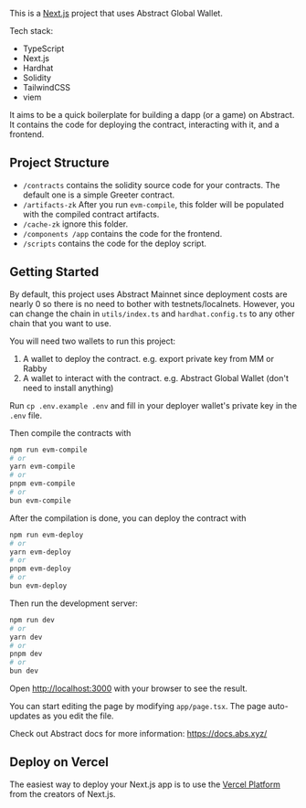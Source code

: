 This is a [Next.js](https://nextjs.org) project that uses Abstract Global Wallet.

Tech stack:

- TypeScript
- Next.js
- Hardhat
- Solidity
- TailwindCSS
- viem

It aims to be a quick boilerplate for building a dapp (or a game) on Abstract.
It contains the code for deploying the contract, interacting with it, and a frontend.

## Project Structure

- `/contracts` contains the solidity source code for your contracts. The default one is a simple Greeter contract.
- `/artifacts-zk` After you run `evm-compile`, this folder will be populated with the compiled contract artifacts.
- `/cache-zk` ignore this folder.
- `/components /app` contains the code for the frontend.
- `/scripts` contains the code for the deploy script.

## Getting Started

By default, this project uses Abstract Mainnet since deployment costs are nearly 0 so there is no need to bother with testnets/localnets.
However, you can change the chain in `utils/index.ts` and `hardhat.config.ts` to any other chain that you want to use.

You will need two wallets to run this project:

1. A wallet to deploy the contract. e.g. export private key from MM or Rabby
2. A wallet to interact with the contract. e.g. Abstract Global Wallet (don't need to install anything)

Run `cp .env.example .env` and fill in your deployer wallet's private key in the `.env` file.

Then compile the contracts with

```bash
npm run evm-compile
# or
yarn evm-compile
# or
pnpm evm-compile
# or
bun evm-compile
```

After the compilation is done, you can deploy the contract with

```bash
npm run evm-deploy
# or
yarn evm-deploy
# or
pnpm evm-deploy
# or
bun evm-deploy
```

Then run the development server:

```bash
npm run dev
# or
yarn dev
# or
pnpm dev
# or
bun dev
```

Open [http://localhost:3000](http://localhost:3000) with your browser to see the result.

You can start editing the page by modifying `app/page.tsx`. The page auto-updates as you edit the file.

Check out Abstract docs for more information: https://docs.abs.xyz/

## Deploy on Vercel

The easiest way to deploy your Next.js app is to use the [Vercel Platform](https://vercel.com/new?utm_medium=default-template&filter=next.js&utm_source=create-next-app&utm_campaign=create-next-app-readme) from the creators of Next.js.
